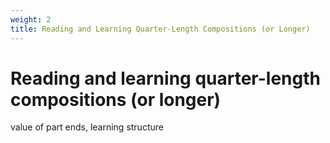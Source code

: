 ```yaml
---
weight: 2
title: Reading and Learning Quarter-Length Compositions (or Longer)
---
```


# Reading and learning quarter-length compositions (or longer)

value of part ends, learning structure
